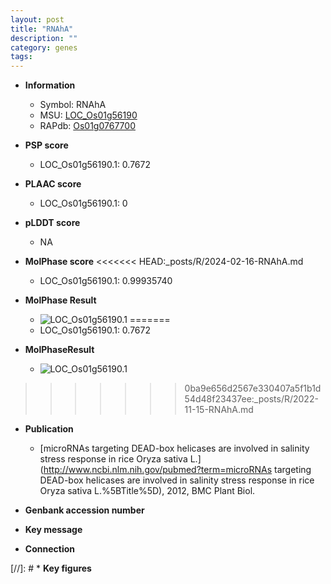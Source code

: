 ```yaml
---
layout: post
title: "RNAhA"
description: ""
category: genes
tags: 
---
```


* **Information**  
    + Symbol: RNAhA  
    + MSU: [LOC_Os01g56190](http://rice.plantbiology.msu.edu/cgi-bin/ORF_infopage.cgi?orf=LOC_Os01g56190)  
    + RAPdb: [Os01g0767700](http://rapdb.dna.affrc.go.jp/viewer/gbrowse_details/irgsp1?name=Os01g0767700)  

* **PSP score**  
    + LOC_Os01g56190.1: 0.7672 

* **PLAAC score**  
    + LOC_Os01g56190.1: 0 

* **pLDDT score**
    + NA


* **MolPhase score**
<<<<<<< HEAD:_posts/R/2024-02-16-RNAhA.md
    + LOC_Os01g56190.1: 0.99935740

* **MolPhase Result**
    + ![LOC_Os01g56190.1](https://304243504.github.io/Pictures/LOC_Os01g/LOC_Os01g56190.1.png)
=======
    + LOC_Os01g56190.1: 0.7672

* **MolPhaseResult**
    + ![LOC_Os01g56190.1](https://ricepsp.github.io/pictures/LOC_Os01g/LOC_Os01g56190.1.png)
>>>>>>> 0ba9e656d2567e330407a5f1b1d54d48f23437ee:_posts/R/2022-11-15-RNAhA.md

* **Publication**  
    + [microRNAs targeting DEAD-box helicases are involved in salinity stress response in rice Oryza sativa L.](http://www.ncbi.nlm.nih.gov/pubmed?term=microRNAs targeting DEAD-box helicases are involved in salinity stress response in rice Oryza sativa L.%5BTitle%5D), 2012, BMC Plant Biol.

* **Genbank accession number**  

* **Key message**  

* **Connection**  

[//]: # * **Key figures**  


